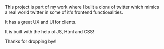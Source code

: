 This project is part of my work where I built a clone of twitter which
mimics a real world twitter in some of it's frontend functionalities.

It has a great UX and UI for clients.

It is built with the help of JS, Html and CSS!


Thanks for dropping bye!